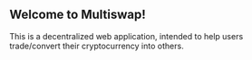 ## Welcome to Multiswap!

This is a decentralized web application, intended to help users trade/convert their cryptocurrency into others.
